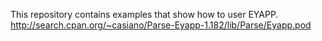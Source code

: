 This repository contains examples that show how to user EYAPP.
http://search.cpan.org/~casiano/Parse-Eyapp-1.182/lib/Parse/Eyapp.pod
